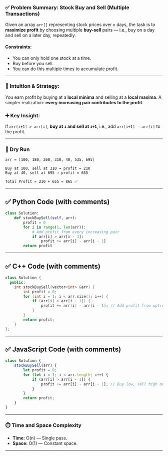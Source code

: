 ### ✅ Problem Summary: **Stock Buy and Sell (Multiple Transactions)**

Given an array `arr[]` representing stock prices over `n` days, the task is to **maximize profit** by choosing multiple **buy-sell** pairs — i.e., buy on a day and sell on a later day, repeatedly.

#### Constraints:

* You can only hold one stock at a time.
* Buy before you sell.
* You can do this multiple times to accumulate profit.

---

### 🧠 Intuition & Strategy:

You earn profit by buying at a **local minima** and selling at a **local maxima**.
A simpler realization: **every increasing pair contributes to the profit**.

### ➕ Key Insight:

If `arr[i+1] > arr[i]`, **buy at `i` and sell at `i+1`**, i.e., add `arr[i+1] - arr[i]` to the profit.

---

### 🧪 Dry Run

```plaintext
arr = [100, 180, 260, 310, 40, 535, 695]

Buy at 100, sell at 310 → profit = 210
Buy at 40, sell at 695 → profit = 655

Total Profit = 210 + 655 = 865 ✅
```

---

## ✅ Python Code (with comments)

```python
class Solution:
    def stockBuySell(self, arr):
        profit = 0
        for i in range(1, len(arr)):
            # Add profit from every increasing pair
            if arr[i] > arr[i - 1]:
                profit += arr[i] - arr[i - 1]
        return profit
```

---

## ✅ C++ Code (with comments)

```cpp
class Solution {
  public:
    int stockBuySell(vector<int> &arr) {
        int profit = 0;
        for (int i = 1; i < arr.size(); i++) {
            if (arr[i] > arr[i - 1]) {
                profit += arr[i] - arr[i - 1]; // Add profit from uptrend
            }
        }
        return profit;
    }
};
```

---

## ✅ JavaScript Code (with comments)

```javascript
class Solution {
    stockBuySell(arr) {
        let profit = 0;
        for (let i = 1; i < arr.length; i++) {
            if (arr[i] > arr[i - 1]) {
                profit += arr[i] - arr[i - 1]; // Buy low, sell high on rise
            }
        }
        return profit;
    }
}
```

---

### ⏱️ Time and Space Complexity

* **Time:** O(n) — Single pass.
* **Space:** O(1) — Constant space.

---
